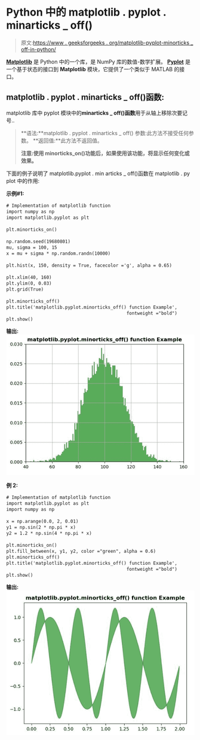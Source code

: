 # Python 中的 matplotlib . pyplot . minarticks _ off()

> 原文:[https://www . geeksforgeeks . org/matplotlib-pyplot-minorticks _ off-in-python/](https://www.geeksforgeeks.org/matplotlib-pyplot-minorticks_off-in-python/)

**[Matplotlib](https://www.geeksforgeeks.org/python-introduction-matplotlib/)** 是 Python 中的一个库，是 NumPy 库的数值-数学扩展。 **[Pyplot](https://www.geeksforgeeks.org/pyplot-in-matplotlib/)** 是一个基于状态的接口到 **Matplotlib** 模块，它提供了一个类似于 MATLAB 的接口。

## matplotlib . pyplot . minarticks _ off()函数:

matplotlib 库中 pyplot 模块中的**minarticks _ off()函数**用于从轴上移除次要记号..

> **语法:**matplotlib . pyplot . minarticks _ off()
> 参数:此方法不接受任何参数。
> **返回值:**此方法不返回值。
> 
> **注意:使用 minorticks_on()功能后，如果使用该功能，将显示任何变化或效果。**

下面的例子说明了 matplotlib.pyplot . min articks _ off()函数在 matplotlib . py plot 中的作用:

**示例#1:**

```
# Implementation of matplotlib function
import numpy as np
import matplotlib.pyplot as plt

plt.minorticks_on()

np.random.seed(19680801)
mu, sigma = 100, 15
x = mu + sigma * np.random.randn(10000)

plt.hist(x, 150, density = True, facecolor ='g', alpha = 0.65)

plt.xlim(40, 160)
plt.ylim(0, 0.03)
plt.grid(True)

plt.minorticks_off()
plt.title('matplotlib.pyplot.minorticks_off() function Example', 
                                             fontweight ="bold")
plt.show()
```

**输出:**
![](img/611aeed27e0df4fd02c94ed2988b3867.png)

**例 2:**

```
# Implementation of matplotlib function
import matplotlib.pyplot as plt
import numpy as np

x = np.arange(0.0, 2, 0.01)
y1 = np.sin(2 * np.pi * x)
y2 = 1.2 * np.sin(4 * np.pi * x)

plt.minorticks_on() 
plt.fill_between(x, y1, y2, color ="green", alpha = 0.6)
plt.minorticks_off()
plt.title('matplotlib.pyplot.minorticks_off() function Example',
                                             fontweight ="bold")
plt.show()
```

**输出:**
![](img/6668ab0d6f2a75bf30373fdac0d48807.png)